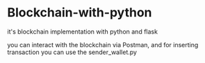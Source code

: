 # Blockchain-with-python
it's blockchain implementation with python and flask

you can interact with the blockchain via Postman, and for inserting transaction you can use the sender_wallet.py
